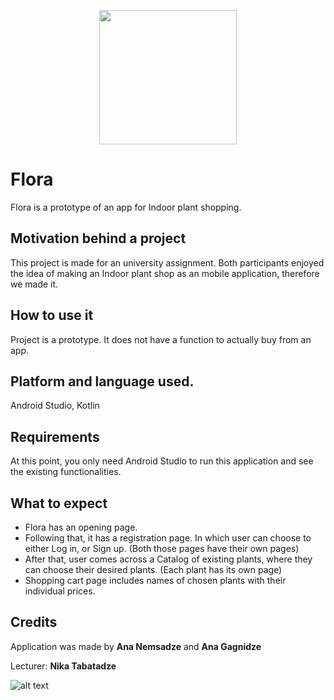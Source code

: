 <p align="center">
  <img width="220" height="215" src="https://cutt.ly/KkkhTam">
</p>



# Flora
Flora is a prototype of an app for Indoor plant shopping. 




## Motivation behind a project
This project is made for an university assignment. Both participants enjoyed the idea of making an Indoor plant shop as an mobile application, therefore we made it.


## How to use it
Project is a prototype. It does not have a function to actually buy from an app.


## Platform and language used.
Android Studio, Kotlin


## Requirements
At this point, you only need Android Studio to run this application and see the existing functionalities. 


## What  to expect
* Flora has an opening page.
* Following that, it has a registration page. In which user can choose to either Log in, or Sign up. (Both those pages have their own pages)
* After that, user comes across a Catalog of existing plants, where they can choose their desired plants. (Each plant has its own page)
* Shopping cart page includes names of chosen plants with their individual prices.



## Credits
Application was made by **Ana Nemsadze**  and **Ana Gagnidze** <br />

Lecturer: **Nika Tabatadze** <br />

![alt text](https://btu.edu.ge//media/1001285/2020/09/14/7a31980b67b9a0659312ea20affe354b.png)

